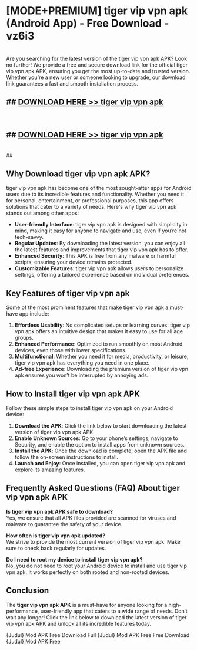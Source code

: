 # [MODE+PREMIUM] tiger vip vpn apk (Android App) - Free Download - vz6i3 <br>
<br>
Are you searching for the latest version of the tiger vip vpn apk APK? Look no further! We provide a free and secure download link for the official tiger vip vpn apk APK, ensuring you get the most up-to-date and trusted version. Whether you're a new user or someone looking to upgrade, our download link guarantees a fast and smooth installation process.


## ##  [DOWNLOAD HERE >> tiger vip vpn apk](http://freeplayer.one?title=tiger_vip_vpn_apk&ref=apk1)
  <br>

##  ## [DOWNLOAD HERE >> tiger vip vpn apk](http://freeplayer.one?title=tiger_vip_vpn_apk&ref=apk1)
  <br>
  ##



## Why Download tiger vip vpn apk APK?

tiger vip vpn apk has become one of the most sought-after apps for Android users due to its incredible features and functionality. Whether you need it for personal, entertainment, or professional purposes, this app offers solutions that cater to a variety of needs. Here's why tiger vip vpn apk stands out among other apps:

- **User-friendly Interface**: tiger vip vpn apk is designed with simplicity in mind, making it easy for anyone to navigate and use, even if you’re not tech-savvy.
- **Regular Updates**: By downloading the latest version, you can enjoy all the latest features and improvements that tiger vip vpn apk has to offer.
- **Enhanced Security**: This APK is free from any malware or harmful scripts, ensuring your device remains protected.
- **Customizable Features**: tiger vip vpn apk allows users to personalize settings, offering a tailored experience based on individual preferences.

## Key Features of tiger vip vpn apk

Some of the most prominent features that make tiger vip vpn apk a must-have app include:

1. **Effortless Usability**: No complicated setups or learning curves. tiger vip vpn apk offers an intuitive design that makes it easy to use for all age groups.
2. **Enhanced Performance**: Optimized to run smoothly on most Android devices, even those with lower specifications.
3. **Multifunctional**: Whether you need it for media, productivity, or leisure, tiger vip vpn apk has everything you need in one place.
4. **Ad-free Experience**: Downloading the premium version of tiger vip vpn apk ensures you won’t be interrupted by annoying ads.

## How to Install tiger vip vpn apk APK

Follow these simple steps to install tiger vip vpn apk on your Android device:

1. **Download the APK**: Click the link below to start downloading the latest version of tiger vip vpn apk APK.
2. **Enable Unknown Sources**: Go to your phone’s settings, navigate to Security, and enable the option to install apps from unknown sources.
3. **Install the APK**: Once the download is complete, open the APK file and follow the on-screen instructions to install.
4. **Launch and Enjoy**: Once installed, you can open tiger vip vpn apk and explore its amazing features.

## Frequently Asked Questions (FAQ) About tiger vip vpn apk APK

**Is tiger vip vpn apk APK safe to download?**  
Yes, we ensure that all APK files provided are scanned for viruses and malware to guarantee the safety of your device.

**How often is tiger vip vpn apk updated?**  
We strive to provide the most current version of tiger vip vpn apk. Make sure to check back regularly for updates.

**Do I need to root my device to install tiger vip vpn apk?**  
No, you do not need to root your Android device to install and use tiger vip vpn apk. It works perfectly on both rooted and non-rooted devices.

## Conclusion

The **tiger vip vpn apk APK** is a must-have for anyone looking for a high-performance, user-friendly app that caters to a wide range of needs. Don’t wait any longer! Click the link below to download the latest version of tiger vip vpn apk APK and unlock all its incredible features today.

{Judul} Mod APK Free
Download Full {Judul} Mod APK Free
Free Download {Judul} Mod APK Free


